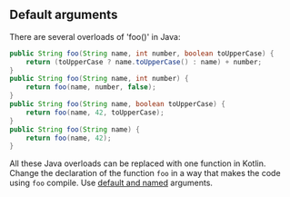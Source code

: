 ## Default arguments

There are several overloads of 'foo()' in Java:

```java
public String foo(String name, int number, boolean toUpperCase) {
    return (toUpperCase ? name.toUpperCase() : name) + number;
}
public String foo(String name, int number) {
    return foo(name, number, false);
}
public String foo(String name, boolean toUpperCase) {
    return foo(name, 42, toUpperCase);
}
public String foo(String name) {
    return foo(name, 42);
}
```

All these Java overloads can be replaced with one function in Kotlin.
Change the declaration of the function `foo` in a way that makes the code using `foo` compile.
Use [default and named](default_and_named) arguments.
